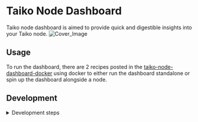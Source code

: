 # Taiko Node Dashboard

Taiko node dashboard is aimed to provide quick and digestible insights into your Taiko node.
![Cover_Image](https://github.com/wolfderechter/taiko-node-dashboard/assets/60930264/8a18073f-848c-421f-9e81-4aae5482737e)

## Usage

To run the dashboard, there are 2 recipes posted in the [taiko-node-dashboard-docker](https://github.com/wolfderechter/taiko-node-dashboard-docker) using docker to either run the dashboard standalone or spin up the dashboard alongside a node.

## Development

<details>
<summary>Development steps</summary>

### Pre-installation

Make sure you have **node** and **npm** installed on your system. You can do it by:

`brew install node`
`brew install npm`

### Installation

To use the [taiko-node-dashboard](https://github.com/wolfderechter/taiko-node-dashboard) you need have installed **pnpm**.

### Development Usage

You can start the application with the following lines:

`pnpm install`

`pnpm start`

You'll probably also want to start the systeminformation application with:

`cd systeminformation`

`node server.js`

</details>
